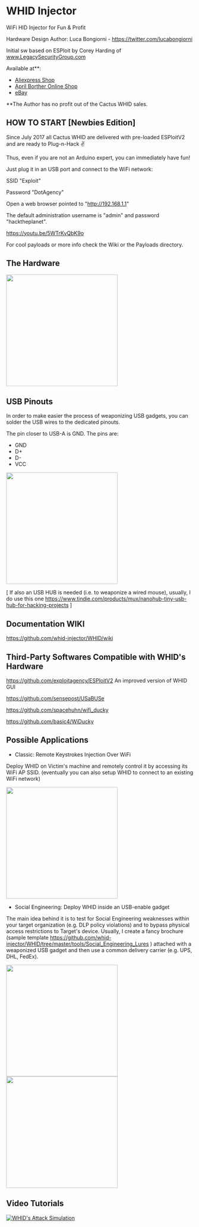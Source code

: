 # WHID Injector #

WiFi HID Injector for Fun & Profit

Hardware Design Author: Luca Bongiorni - https://twitter.com/lucabongiorni

Initial sw based on ESPloit by Corey Harding of www.LegacySecurityGroup.com

Available at**:

* [Aliexpress Shop](https://www.aliexpress.com/item/Cactus-Micro-compatible-board-plus-WIFI-chip-esp8266-for-atmega32u4/32318391529.html)
* [April Borther Online Shop](https://blog.aprbrother.com/product/cactus-whid)
* [eBay](http://www.ebay.com/itm/Cactus-WHID-WiFi-HID-InjectorAn-USB-Rubberducky-On-Steroids-for-hackers-pentests-/252927790606)

**The Author has no profit out of the Cactus WHID sales.

## HOW TO START [Newbies Edition] ##

Since July 2017 all Cactus WHID are delivered with pre-loaded ESPloitV2 and are ready to Plug-n-Hack ✌

Thus, even if you are not an Arduino expert, you can immediately have fun!

Just plug it in an USB port and connect to the WiFi network:

SSID "Exploit" 

Password "DotAgency"

Open a web browser pointed to "http://192.168.1.1"

The default administration username is "admin" and password "hacktheplanet".

https://youtu.be/5WTrKvQbK9o

For cool payloads or more info check the Wiki or the Payloads directory.

## The Hardware ##

<img src="https://raw.githubusercontent.com/whid-injector/WHID/master/tools/images/collage.jpg" width="300">


## USB Pinouts ##

In order to make easier the process of weaponizing USB gadgets, you can solder the USB wires to the dedicated pinouts.

The pin closer to USB-A is GND. The pins are:

* GND 
* D+ 
* D-  
* VCC 

<img src="https://raw.githubusercontent.com/whid-injector/WHID/master/tools/hardware/p2-usb-pinout.png" width="300">

[ If also an USB HUB is needed (i.e. to weaponize a wired mouse), usually, I do use this one https://www.tindie.com/products/mux/nanohub-tiny-usb-hub-for-hacking-projects ]

## Documentation WIKI ##

https://github.com/whid-injector/WHID/wiki

## Third-Party Softwares Compatible with WHID's Hardware ##

https://github.com/exploitagency/ESPloitV2  An improved version of WHID GUI

https://github.com/sensepost/USaBUSe

https://github.com/spacehuhn/wifi_ducky

https://github.com/basic4/WiDucky


## Possible Applications ##

- Classic: Remote Keystrokes Injection Over WiFi

Deploy WHID on Victim's machine and remotely control it by  accessing its WiFi AP SSID. (eventually you can also setup WHID to connect to an existing WiFi network)

<img src="https://raw.githubusercontent.com/whid-injector/WHID/master/tools/images/WHID_GUI.png" width="300">

- Social Engineering: Deploy WHID inside an USB-enable gadget

The main idea behind it is to test for Social Engineering weaknesses within your target organization (e.g. DLP policy violations) and to bypass physical access restrictions to Target's device.
Usually, I create a fancy brochure (sample template https://github.com/whid-injector/WHID/tree/master/tools/Social_Engineering_Lures ) attached with a weaponized USB gadget and then use a common delivery carrier (e.g. UPS, DHL, FedEx).

<img src="https://raw.githubusercontent.com/whid-injector/WHID/master/tools/images/Weaponized_PlasmaBall.png" width="300">

<img src="https://raw.githubusercontent.com/whid-injector/WHID/master/tools/images/Brochure_front.jpg" width="300">

## Video Tutorials ##

[![WHID's Attack Simulation](https://raw.githubusercontent.com/whid-injector/WHID/master/tools/images/snapshot_youtube_2.jpg)](https://www.youtube.com/watch?v=U-TtobZXJcw)
